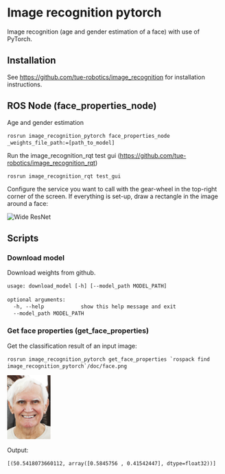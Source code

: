# Image recognition pytorch

Image recognition (age and gender estimation of a face) with use of PyTorch.

## Installation

See https://github.com/tue-robotics/image_recognition for installation instructions.

## ROS Node (face_properties_node)

Age and gender estimation
```
rosrun image_recognition_pytorch face_properties_node _weights_file_path:=[path_to_model]
```

Run the image_recognition_rqt test gui (https://github.com/tue-robotics/image_recognition_rqt)

    rosrun image_recognition_rqt test_gui

Configure the service you want to call with the gear-wheel in the top-right corner of the screen. If everything is set-up, draw a rectangle in the image around a face:

![Wide ResNet](doc/wide_resnet_test.png)

## Scripts

### Download model

Download weights from github.

```
usage: download_model [-h] [--model_path MODEL_PATH]

optional arguments:
  -h, --help            show this help message and exit
  --model_path MODEL_PATH
```

### Get face properties (get_face_properties)

Get the classification result of an input image:

```
rosrun image_recognition_pytorch get_face_properties `rospack find image_recognition_pytorch`/doc/face.png
```

![Example](doc/face.png)

Output:

    [(50.5418073660112, array([0.5845756 , 0.41542447], dtype=float32))]
